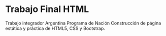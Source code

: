# Trabajo Final HTML
Trabajo integrador Argentina Programa de Nación 
Construcción de página estática y práctica de HTML5, CSS y Bootstrap.
